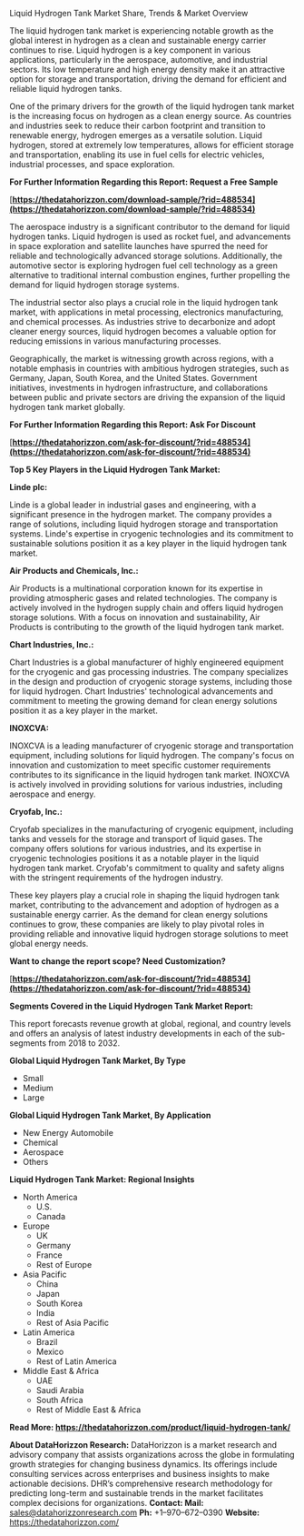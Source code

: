 ﻿Liquid Hydrogen Tank Market Share, Trends & Market Overview

The liquid hydrogen tank market is experiencing notable growth as the global interest in hydrogen as a clean and sustainable energy carrier continues to rise. Liquid hydrogen is a key component in various applications, particularly in the aerospace, automotive, and industrial sectors. Its low temperature and high energy density make it an attractive option for storage and transportation, driving the demand for efficient and reliable liquid hydrogen tanks.

One of the primary drivers for the growth of the liquid hydrogen tank market is the increasing focus on hydrogen as a clean energy source. As countries and industries seek to reduce their carbon footprint and transition to renewable energy, hydrogen emerges as a versatile solution. Liquid hydrogen, stored at extremely low temperatures, allows for efficient storage and transportation, enabling its use in fuel cells for electric vehicles, industrial processes, and space exploration.

**For Further Information Regarding this Report: Request a Free Sample**

[**https://thedatahorizzon.com/download-sample/?rid=488534](https://thedatahorizzon.com/download-sample/?rid=488534)** 

The aerospace industry is a significant contributor to the demand for liquid hydrogen tanks. Liquid hydrogen is used as rocket fuel, and advancements in space exploration and satellite launches have spurred the need for reliable and technologically advanced storage solutions. Additionally, the automotive sector is exploring hydrogen fuel cell technology as a green alternative to traditional internal combustion engines, further propelling the demand for liquid hydrogen storage systems.

The industrial sector also plays a crucial role in the liquid hydrogen tank market, with applications in metal processing, electronics manufacturing, and chemical processes. As industries strive to decarbonize and adopt cleaner energy sources, liquid hydrogen becomes a valuable option for reducing emissions in various manufacturing processes.

Geographically, the market is witnessing growth across regions, with a notable emphasis in countries with ambitious hydrogen strategies, such as Germany, Japan, South Korea, and the United States. Government initiatives, investments in hydrogen infrastructure, and collaborations between public and private sectors are driving the expansion of the liquid hydrogen tank market globally.

**For Further Information Regarding this Report: Ask For Discount**

[**https://thedatahorizzon.com/ask-for-discount/?rid=488534](https://thedatahorizzon.com/ask-for-discount/?rid=488534)** 

**Top 5 Key Players in the Liquid Hydrogen Tank Market:**

**Linde plc:**

Linde is a global leader in industrial gases and engineering, with a significant presence in the hydrogen market. The company provides a range of solutions, including liquid hydrogen storage and transportation systems. Linde's expertise in cryogenic technologies and its commitment to sustainable solutions position it as a key player in the liquid hydrogen tank market.

**Air Products and Chemicals, Inc.:**

Air Products is a multinational corporation known for its expertise in providing atmospheric gases and related technologies. The company is actively involved in the hydrogen supply chain and offers liquid hydrogen storage solutions. With a focus on innovation and sustainability, Air Products is contributing to the growth of the liquid hydrogen tank market.

**Chart Industries, Inc.:**

Chart Industries is a global manufacturer of highly engineered equipment for the cryogenic and gas processing industries. The company specializes in the design and production of cryogenic storage systems, including those for liquid hydrogen. Chart Industries' technological advancements and commitment to meeting the growing demand for clean energy solutions position it as a key player in the market.

**INOXCVA:**

INOXCVA is a leading manufacturer of cryogenic storage and transportation equipment, including solutions for liquid hydrogen. The company's focus on innovation and customization to meet specific customer requirements contributes to its significance in the liquid hydrogen tank market. INOXCVA is actively involved in providing solutions for various industries, including aerospace and energy.

**Cryofab, Inc.:**

Cryofab specializes in the manufacturing of cryogenic equipment, including tanks and vessels for the storage and transport of liquid gases. The company offers solutions for various industries, and its expertise in cryogenic technologies positions it as a notable player in the liquid hydrogen tank market. Cryofab's commitment to quality and safety aligns with the stringent requirements of the hydrogen industry.

These key players play a crucial role in shaping the liquid hydrogen tank market, contributing to the advancement and adoption of hydrogen as a sustainable energy carrier. As the demand for clean energy solutions continues to grow, these companies are likely to play pivotal roles in providing reliable and innovative liquid hydrogen storage solutions to meet global energy needs.

**Want to change the report scope? Need Customization?**

[**https://thedatahorizzon.com/ask-for-discount/?rid=488534](https://thedatahorizzon.com/ask-for-discount/?rid=488534)** 

**Segments Covered in the Liquid Hydrogen Tank Market Report:**

This report forecasts revenue growth at global, regional, and country levels and offers an analysis of latest industry developments in each of the sub-segments from 2018 to 2032.

**Global Liquid Hydrogen Tank Market, By Type**

- Small
- Medium
- Large

**Global Liquid Hydrogen Tank Market, By Application**

- New Energy Automobile
- Chemical
- Aerospace
- Others

**Liquid Hydrogen Tank Market: Regional Insights**

- North America
  - U.S.
  - Canada
- Europe
  - UK
  - Germany
  - France
  - Rest of Europe
- Asia Pacific
  - China
  - Japan
  - South Korea
  - India
  - Rest of Asia Pacific
- Latin America
  - Brazil
  - Mexico
  - Rest of Latin America
- Middle East & Africa
  - UAE
  - Saudi Arabia
  - South Africa
  - Rest of Middle East & Africa

**Read More: <https://thedatahorizzon.com/product/liquid-hydrogen-tank/>** 

**About DataHorizzon Research:**DataHorizzon is a market research and advisory company that assists organizations across the globe in formulating growth strategies for changing business dynamics. Its offerings include consulting services across enterprises and business insights to make actionable decisions. DHR’s comprehensive research methodology for predicting long-term and sustainable trends in the market facilitates complex decisions for organizations.**Contact:Mail:** sales@datahorizzonresearch.com**Ph:** +1–970–672–0390**Website:** https://thedatahorizzon.com/
